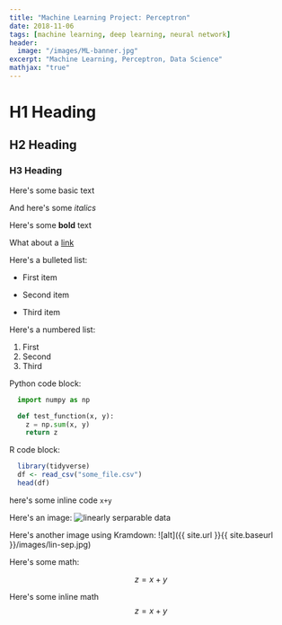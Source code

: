 ```yaml
---
title: "Machine Learning Project: Perceptron"
date: 2018-11-06
tags: [machine learning, deep learning, neural network]
header:
  image: "/images/ML-banner.jpg"
excerpt: "Machine Learning, Perceptron, Data Science"
mathjax: "true"
---
```


# H1 Heading

## H2 Heading

### H3 Heading

Here's some basic text

And here's some *italics*

Here's some **bold** text

What about a [link](https://github.com/brandinho)

Here's a bulleted list:
* First item
+ Second item
- Third item

Here's a numbered list:
1. First
2. Second
3. Third

Python code block:
```python
  import numpy as np

  def test_function(x, y):
    z = np.sum(x, y)
    return z
```

R code block:
```r
  library(tidyverse)
  df <- read_csv("some_file.csv")
  head(df)
```

here's some inline code `x+y`

Here's an image:
<img src="{{ site.url }}{{ site.baseurl }}/images/lin-sep.jpg" alt="linearly serparable data">

Here's another image using Kramdown:
![alt]({{ site.url }}{{ site.baseurl }}/images/lin-sep.jpg)

Here's some math:

$$z=x+y$$

Here's some inline math $$z=x+y$$
